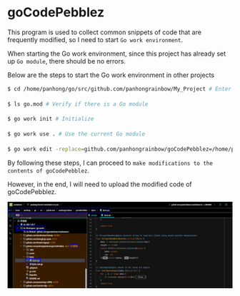 # goCodePebblez

This program is used to collect common snippets of code that are frequently modified, so I need to start `Go work environment`.

When starting the Go work environment, since this project has already set up `Go module`, there should be no errors.

Below are the steps to start the Go work environment in other projects

```bash
$ cd /home/panhong/go/src/github.com/panhongrainbow/My_Project # Enter the project folder

$ ls go.mod # Verify if there is a Go module

$ go work init # Initialize

$ go work use . # Use the current Go module

$ go work edit -replace=github.com/panhongrainbow/goCodePebblez=/home/panhong/go/src/github.com/panhongrainbow/goCodePebblez # replace the library to the local directory
```

By following these steps, I can proceed to `make modifications to the contents of goCodePebblez`.

However, in the end, I will need to upload the modified code of goCodePebblez.

<img src="./assets/image-20230802221031887.png" alt="image-20230802221031887" style="zoom:100%;" /> 

